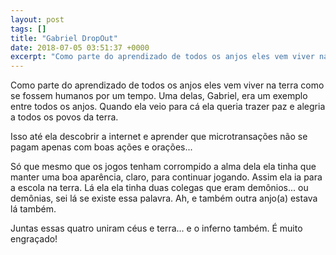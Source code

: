 ```yaml
---
layout: post
tags: []
title: "Gabriel DropOut"
date: 2018-07-05 03:51:37 +0000
excerpt: "Como parte do aprendizado de todos os anjos eles vem viver na terra como se fossem humanos por um tempo. Uma delas, Gabriel, era um exemplo..."
---
```


Como parte do aprendizado de todos os anjos eles vem viver na terra como se fossem humanos por um tempo. Uma delas, Gabriel, era um exemplo entre todos os anjos. Quando ela veio para cá ela queria trazer paz e alegria a todos os povos da terra.

Isso até ela descobrir a internet e aprender que microtransações não se pagam apenas com boas ações e orações...

Só que mesmo que os jogos tenham corrompido a alma dela ela tinha que manter uma boa aparência, claro, para continuar jogando. Assim ela ia para a escola na terra. Lá ela ela tinha duas colegas que eram demônios... ou demônias, sei lá se existe essa palavra. Ah, e também outra anjo(a) estava lá também.

Juntas essas quatro uniram céus e terra... e o inferno também. É muito engraçado!

